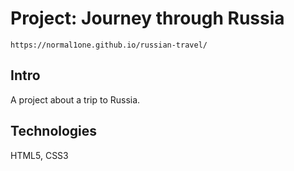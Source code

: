 # Project: Journey through Russia
```
https://normal1one.github.io/russian-travel/
```
## Intro
A project about a trip to Russia.

## Technologies
HTML5, CSS3
